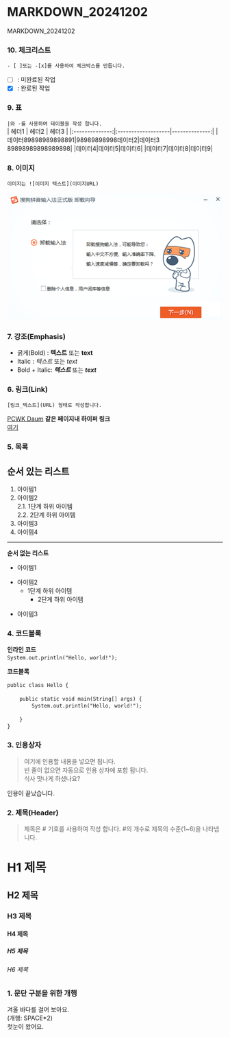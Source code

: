 # MARKDOWN_20241202
MARKDOWN_20241202

### 10. 체크리스트
`- [ ]또는 -[x]를 사용하여 체크박스를 만듭니다.`
- [ ] : 미완료된 작업
- [x] : 완료된 작업

### 9. 표
`|와 -를 사용하여 테이블을 작성 합니다.`  
| 헤더1 | 헤더2 | 헤더3 |
|:--------------:|:-------------------|--------------:|
|데이터89898989898891|98989898998데이터2|데이터3 89898989898989898|
|데이터4|데이터5|데이터6|
|데이터7|데이터8|데이터9|

### 8. 이미지
`이미지는 ![이미지 텍스트](이미지URL)`  
<br/>
![Casting](https://github.com/QWOFTQ/MARKDOWN_20241202/blob/main/casting.png)

### 7. 강조(Emphasis)
- 굵게(Bold) : **텍스트** 또는 __text__
- Italic : *텍스트* 또는 _text_
- Bold + Italic: ***텍스트*** 또는 ___text___

### 6. 링크(Link)
`[링크_텍스트](URL) 형태로 작성합니다.`  

[PCWK Daum](https://cafe.daum.net/pcwk)
**같은 페이지내 하이퍼 링크**  
[여기](#4-코드블록)  

### 5. 목록
**순서 있는 리스트**
---
1. 아이템1
2. 아이템2  
   2.1. 1단계 하위 아이템  
   2.2. 2단계 하위 아이템
9. 아이템3
9. 아이템4
***

**순서 없는 리스트**
- 아이템1  
+ 아이템2
  - 1단계 하위 아이템
    * 2단계 하위 아이템
* 아이템3


### 4. 코드블록
**인라인 코드**  
`System.out.println("Hello, world!");`

**코드블록**
```
public class Hello {

	public static void main(String[] args) {
		System.out.println("Hello, world!");

	}
}
```

### 3. 인용상자
>여기에 인용할 내용을 넣으면 됩니다.  
>빈 줄이 없으면 자동으로 인용 상자에 포함 됩니다.  
식사 맛나게 하셨나요?

인용이 끝났습니다.

### 2. 제목(Header)
>제목은 # 기호를 사용하여 작성 합니다. #의 개수로 제목의 수준(1~6)을 나타냅니다.

# H1 제목
## H2 제목
### H3 제목
#### H4 제목
##### H5 제목
###### H6 제목

### 1. 문단 구분을 위한 개행
겨울 바다를 걸어 보아요.  
(개행: SPACE*2)  
첫눈이 왔어요.  
